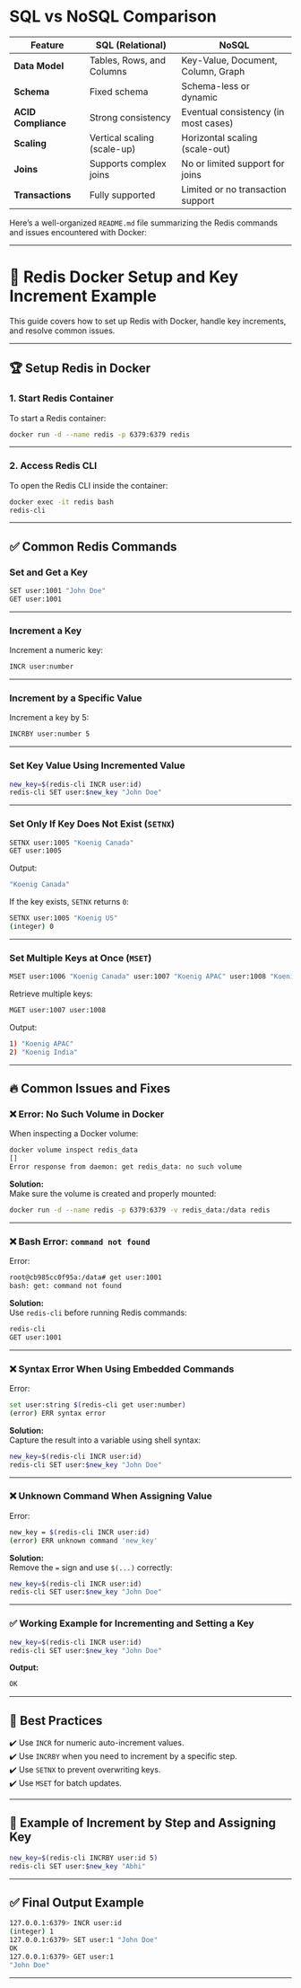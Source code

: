 # SQL vs NoSQL Comparison

| **Feature** | **SQL (Relational)** | **NoSQL** |
|------------|-----------------------|-----------|
| **Data Model** | Tables, Rows, and Columns | Key-Value, Document, Column, Graph |
| **Schema** | Fixed schema | Schema-less or dynamic |
| **ACID Compliance** | Strong consistency | Eventual consistency (in most cases) |
| **Scaling** | Vertical scaling (scale-up) | Horizontal scaling (scale-out) |
| **Joins** | Supports complex joins | No or limited support for joins |
| **Transactions** | Fully supported | Limited or no transaction support |


Here’s a well-organized `README.md` file summarizing the Redis commands and issues encountered with Docker:

---

# 🚀 Redis Docker Setup and Key Increment Example

This guide covers how to set up Redis with Docker, handle key increments, and resolve common issues.

---

## 🏆 **Setup Redis in Docker**

### 1. **Start Redis Container**
To start a Redis container:
```bash
docker run -d --name redis -p 6379:6379 redis
```

---

### 2. **Access Redis CLI**
To open the Redis CLI inside the container:
```bash
docker exec -it redis bash
redis-cli
```

---

## ✅ **Common Redis Commands**

### **Set and Get a Key**
```bash
SET user:1001 "John Doe"
GET user:1001
```

---

### **Increment a Key**
Increment a numeric key:
```bash
INCR user:number
```

---

### **Increment by a Specific Value**
Increment a key by 5:
```bash
INCRBY user:number 5
```

---

### **Set Key Value Using Incremented Value**
```bash
new_key=$(redis-cli INCR user:id)
redis-cli SET user:$new_key "John Doe"
```

---

### **Set Only If Key Does Not Exist (`SETNX`)**
```bash
SETNX user:1005 "Koenig Canada"
GET user:1005
```

Output:
```bash
"Koenig Canada"
```

If the key exists, `SETNX` returns `0`:
```bash
SETNX user:1005 "Koenig US"
(integer) 0
```

---

### **Set Multiple Keys at Once (`MSET`)**
```bash
MSET user:1006 "Koenig Canada" user:1007 "Koenig APAC" user:1008 "Koenig India"
```

Retrieve multiple keys:
```bash
MGET user:1007 user:1008
```

Output:
```bash
1) "Koenig APAC"
2) "Koenig India"
```

---

## 🔥 **Common Issues and Fixes**

### ❌ **Error: No Such Volume in Docker**
When inspecting a Docker volume:
```bash
docker volume inspect redis_data
[]
Error response from daemon: get redis_data: no such volume
```
**Solution:**  
Make sure the volume is created and properly mounted:
```bash
docker run -d --name redis -p 6379:6379 -v redis_data:/data redis
```

---

### ❌ **Bash Error: `command not found`**
Error:
```bash
root@cb985cc0f95a:/data# get user:1001
bash: get: command not found
```
**Solution:**  
Use `redis-cli` before running Redis commands:
```bash
redis-cli
GET user:1001
```

---

### ❌ **Syntax Error When Using Embedded Commands**
Error:
```bash
set user:string $(redis-cli get user:number)
(error) ERR syntax error
```
**Solution:**  
Capture the result into a variable using shell syntax:
```bash
new_key=$(redis-cli INCR user:id)
redis-cli SET user:$new_key "John Doe"
```

---

### ❌ **Unknown Command When Assigning Value**
Error:
```bash
new_key = $(redis-cli INCR user:id)
(error) ERR unknown command 'new_key'
```
**Solution:**  
Remove the `=` sign and use `$(...)` correctly:
```bash
new_key=$(redis-cli INCR user:id)
redis-cli SET user:$new_key "John Doe"
```

---

### ✅ **Working Example for Incrementing and Setting a Key**
```bash
new_key=$(redis-cli INCR user:id)
redis-cli SET user:$new_key "John Doe"
```

**Output:**
```bash
OK
```

---

## 🚀 **Best Practices**
✔️ Use `INCR` for numeric auto-increment values.  
✔️ Use `INCRBY` when you need to increment by a specific step.  
✔️ Use `SETNX` to prevent overwriting keys.  
✔️ Use `MSET` for batch updates.  

---

## 🎯 **Example of Increment by Step and Assigning Key**
```bash
new_key=$(redis-cli INCRBY user:id 5)
redis-cli SET user:$new_key "Abhi"
```

---

## ✅ **Final Output Example**
```bash
127.0.0.1:6379> INCR user:id
(integer) 1
127.0.0.1:6379> SET user:1 "John Doe"
OK
127.0.0.1:6379> GET user:1
"John Doe"
```

---

